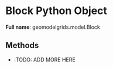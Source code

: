 # Block Python Object 

**Full name**: geomodelgrids.model.Block

## Methods

* :TODO: ADD MORE HERE
